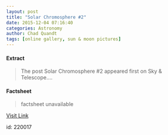 ```yaml
---
layout: post
title: "Solar Chromosphere #2"
date: 2015-12-04 07:16:40
categories: Astronomy
author: Chad Quandt
tags: [online gallery, sun & moon pictures]
---
```



#### Extract
>The post Solar Chromosphere #2 appeared first on Sky &amp; Telescope....

#### Factsheet
>factsheet unavailable

[Visit Link](http://www.skyandtelescope.com/online-gallery/solar-chromosphere-2/)

id:  220017


